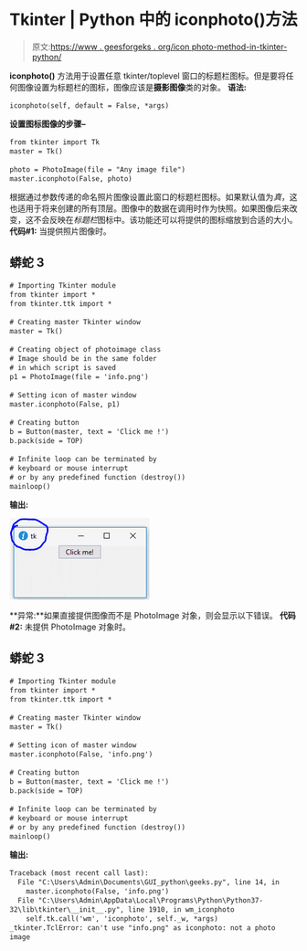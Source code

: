 # Tkinter | Python 中的 iconphoto()方法

> 原文:[https://www . geesforgeks . org/icon photo-method-in-tkinter-python/](https://www.geeksforgeeks.org/iconphoto-method-in-tkinter-python/)

**iconphoto()** 方法用于设置任意 tkinter/toplevel 窗口的标题栏图标。但是要将任何图像设置为标题栏的图标，图像应该是**摄影图像**类的对象。
**语法:**

```
iconphoto(self, default = False, *args)
```

**设置图标图像的步骤–**

```
from tkinter import Tk
master = Tk()

photo = PhotoImage(file = "Any image file")
master.iconphoto(False, photo)
```

根据通过参数传递的命名照片图像设置此窗口的标题栏图标。如果默认值为*真*，这也适用于将来创建的所有顶层。图像中的数据在调用时作为快照。如果图像后来改变，这不会反映在*标题栏*图标中。该功能还可以将提供的图标缩放到合适的大小。
**代码#1:** 当提供照片图像时。

## 蟒蛇 3

```
# Importing Tkinter module
from tkinter import *
from tkinter.ttk import *

# Creating master Tkinter window
master = Tk()

# Creating object of photoimage class
# Image should be in the same folder
# in which script is saved
p1 = PhotoImage(file = 'info.png')

# Setting icon of master window
master.iconphoto(False, p1)

# Creating button
b = Button(master, text = 'Click me !')
b.pack(side = TOP)

# Infinite loop can be terminated by
# keyboard or mouse interrupt
# or by any predefined function (destroy())
mainloop()
```

**输出:**

![iconphoto() method in Tkinter](img/22d362dbba9d433d5613dc694d8b9df1.png)

**异常:**如果直接提供图像而不是 PhotoImage 对象，则会显示以下错误。
**代码#2:** 未提供 PhotoImage 对象时。

## 蟒蛇 3

```
# Importing Tkinter module
from tkinter import *
from tkinter.ttk import *

# Creating master Tkinter window
master = Tk()

# Setting icon of master window
master.iconphoto(False, 'info.png')

# Creating button
b = Button(master, text = 'Click me !')
b.pack(side = TOP)

# Infinite loop can be terminated by
# keyboard or mouse interrupt
# or by any predefined function (destroy())
mainloop()
```

**输出:**

```
Traceback (most recent call last):
  File "C:\Users\Admin\Documents\GUI_python\geeks.py", line 14, in 
    master.iconphoto(False, 'info.png')
  File "C:\Users\Admin\AppData\Local\Programs\Python\Python37-32\lib\tkinter\__init__.py", line 1910, in wm_iconphoto
    self.tk.call('wm', 'iconphoto', self._w, *args)
_tkinter.TclError: can't use "info.png" as iconphoto: not a photo image
```